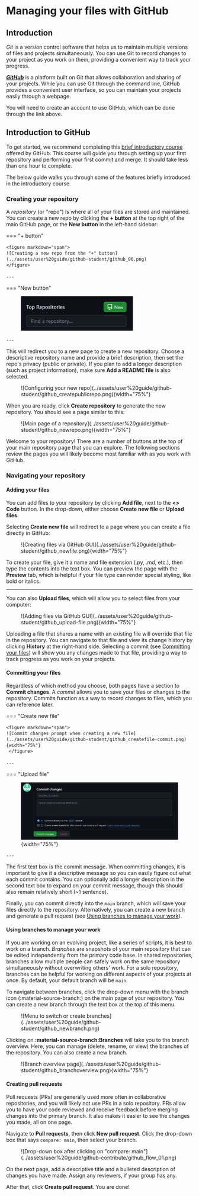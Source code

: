 # Managing your files with GitHub

## Introduction

*Git* is a version control software that helps us to maintain multiple versions of files and projects simultaneously. You can use Git to record changes to your project as you work on them, providing a convenient way to track your progress.

[***GitHub***](https://github.com/) is a platform built on Git that allows collaboration and sharing of your projects. While you can use Git through the command line, GitHub provides a convenient user interface, so you can maintain your projects easily through a webpage.

You will need to create an account to use GitHub, which can be done through the link above.

## Introduction to GitHub

To get started, we recommend completing this [brief introductory course](https://github.com/skills/introduction-to-github) offered by GitHub. This course will guide you through setting up your first repository and performing your first commit and merge. It should take less than one hour to complete.

The below guide walks you through some of the features briefly introduced in the introductory course.

### Creating your repository

A *repository* (or "repo") is where all of your files are stored and maintained. You can create a new repo by clicking the **+ button** at the top right of the main GitHub page, or the **New button** in the left-hand sidebar:

=== "+ button"

    <figure markdown="span">
    ![Creating a new repo from the "+" button](../assets/user%20guide/github-student/github_00.png)
    </figure>

    ---

=== "New button"
    <figure markdown="span">
    ![Creating a new repo from the "+" button](../assets/user%20guide/github-student/github_01.png)
    </figure>
 
    ---

This will redirect you to a new page to create a new repository. Choose a descriptive repository name and provide a brief description, then set the repo's privacy (public or private). If you plan to add a longer description (such as project information), make sure **Add a README file** is also selected.

<figure markdown="span">
![Configuring your new repo](../assets/user%20guide/github-student/github_createpublicrepo.png){width="75%"}
</figure>

When you are ready, click **Create repository** to generate the new repository. You should see a page similar to this:

<figure markdown="span">
![Main page of a repository](../assets/user%20guide/github-student/github_newrepo.png){width="75%"}
</figure>

Welcome to your repository! There are a number of buttons at the top of your main repository page that you can explore. The following sections review the pages you will likely become most familiar with as you work with GitHub.

### Navigating your repository

#### Adding your files

You can add files to your repository by clicking **Add file**, next to the **<> Code** button. In the drop-down, either choose **Create new file** or **Upload files**.

Selecting **Create new file** will redirect to a page where you can create a file directly in GitHub:

<figure markdown="span">
![Creating files via GitHub GUI](../assets/user%20guide/github-student/github_newfile.png){width="75%"}
</figure>

To create your file, give it a name and file extension (.py, .md, etc.), then type the contents into the text box. You can preview the page with the **Preview** tab, which is helpful if your file type can render special styling, like bold or italics.

---

You can also **Upload files**, which will allow you to select files from your computer:

<figure markdown="span">
![Adding files via GitHub GUI](../assets/user%20guide/github-student/github_upload-file.png){width="75%"}
</figure>

Uploading a file that shares a name with an existing file will override that file in the repository. You can navigate to that file and view its change history by clicking **History** at the right-hand side. Selecting a commit (see [Committing your files](#committing-your-files)) will show you any changes made to that file, providing a way to track progress as you work on your projects.

#### Committing your files

Regardless of which method you choose, both pages have a section to **Commit changes**. A *commit* allows you to save your files or changes to the repository. Commits function as a way to record changes to files, which you can reference later.

=== "Create new file"

    <figure markdown="span">
    ![Commit changes prompt when creating a new file](../assets/user%20guide/github-student/github_createfile-commit.png){width="75%"}
     </figure>

    ---

=== "Upload file"
    <figure markdown="span">
    ![Commit changes prompt when uploading a file](../assets/user%20guide/github-student/github_upload-commit.png){width="75%"}
    </figure>
 
    ---

The first text box is the commit message. When committing changes, it is important to give it a descriptive message so you can easily figure out what each commit contains. You can optionally add a longer description in the second text box to expand on your commit message, though this should also remain relatively short (~1 sentence).

Finally, you can commit directly into the `main` branch, which will save your files directly to the repository. Alternatively, you can create a new branch and generate a pull request (see [Using branches to manage your work](#using-branches-to-manage-your-work)).

#### Using branches to manage your work

If you are working on an evolving project, like a series of scripts, it is best to work on a branch. *Branches* are snapshots of your main repository that can be edited independently from the primary code base. In shared repositories, branches allow multiple people can safely work on the same repository simultaneously without overwriting others' work. For a solo repository, branches can be helpful for working on different aspects of your projects at once. By default, your default branch will be `main`.

To navigate between branches, click the drop-down menu with the branch icon (:material-source-branch:) on the main page of your repository. You can create a new branch through the text box at the top of this menu.

<figure markdown="span">
    ![Menu to switch or create branches](../assets/user%20guide/github-student/github_newbranch.png)
    </figure>

Clicking on **:material-source-branch:Branches** will take you to the branch overview. Here, you can manage (delete, rename, or view) the branches of the repository. You can also create a new branch.

<figure markdown="span">
    ![Branch overview page](../assets/user%20guide/github-student/github_branchoverview.png){width="75%"}
    </figure>

#### Creating pull requests
Pull requests (PRs) are generally used more often in collaborative repositories, and you will likely not use PRs in a solo repository. PRs allow you to have your code reviewed and receive feedback before merging changes into the primary branch. It also makes it easier to see the changes you made, all on one page.

Navigate to **Pull requests**, then click **New pull request**. Click the drop-down box that says `compare: main`, then select your branch.

<figure markdown="span">
  ![Drop-down box after clicking on "compare: main"](../assets/user%20guide/github-contribute/github_flow_01.png)
</figure>

On the next page, add a descriptive title and a bulleted description of changes you have made. Assign any reviewers, if your group has any.

After that, click **Create pull request**. You are done!